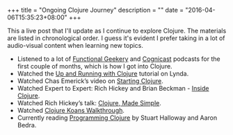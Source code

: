 +++
title = "Ongoing Clojure Journey"
description = ""
date = "2016-04-06T15:35:23+08:00"
+++

This a live post that I'll update as I continue to explore Clojure. The materials are listed in chronological order. I guess it's evident I prefer taking in a lot of audio-visual content when learning new topics.

* Listened to a lot of [Functional Geekery](https://www.functionalgeekery.com/) and [Cognicast](http://blog.cognitect.com/cognicast/) podcasts for the first couple of months, which is how I got into Clojure.
* Watched the [Up and Running with Clojure](http://www.lynda.com/Clojure-tutorials/Up-Running-Clojure/413127-2.html) tutorial on Lynda.
* Watched Chas Emerick’s video on [Starting Clojure](http://cemerick.com/2012/05/02/starting-clojure/).
* Watched Expert to Expert: Rich Hickey and Brian Beckman - [Inside Clojure](https://www.youtube.com/watch?v=wASCH_gPnDw).
* Watched Rich Hickey’s talk: [Clojure, Made Simple](https://www.youtube.com/watch?v=VSdnJDO-xdg).
* Watched [Clojure Koans Walkthrough](http://www.clojurescreencasts.com/koans-walkthrough/01.html).
* Currently reading [Programming Clojure](https://pragprog.com/book/shcloj2/programming-clojure) by Stuart Halloway and Aaron Bedra.
